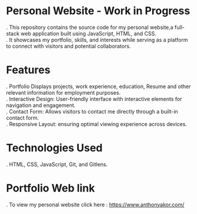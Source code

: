 # Personal Website - Work in Progress
. This repository contains the source code for my personal website,a full-stack web application built using JavaScript, HTML, and CSS. <br>
. It showcases my portfolio, skills, and interests while serving as a platform to connect with visitors and potential collaborators.

# Features
. Portfolio Displays projects, work experience, education, Resume and other relevant information for employment purposes. <br>
. Interactive Design: User-friendly interface with interactive elements for navigation and engagement.<br>
. Contact Form: Allows visitors to contact me directly through a built-in contact form.<br>
. Responsive Layout: ensuring optimal viewing experience across devices.

# Technologies Used
. HTML, CSS, JavaScript, Git, and Gitlens.


# Portfolio Web link
. To view my personal website click here : https://www.anthonyakor.com/

